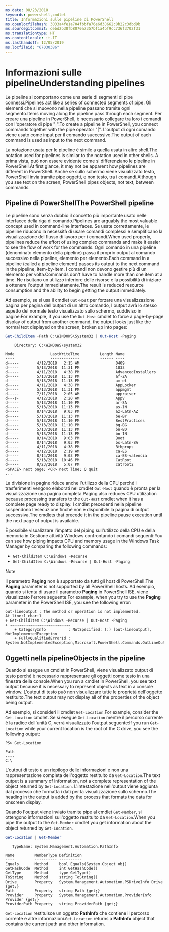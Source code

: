 ```yaml
---
ms.date: 08/23/2018
keywords: powershell,cmdlet
title: Informazioni sulle pipeline di PowerShell
ms.openlocfilehash: 3033a4fe1a704fbbfa76e6d38662c8b22c3dbd9b
ms.sourcegitcommit: debd2b38fb8070a7357bf1a4bf9cc736f3702f31
ms.translationtype: HT
ms.contentlocale: it-IT
ms.lasthandoff: 12/05/2019
ms.locfileid: "67030386"
---
```

# <a name="understanding-pipelines"></a><span data-ttu-id="ed24f-103">Informazioni sulle pipeline</span><span class="sxs-lookup"><span data-stu-id="ed24f-103">Understanding pipelines</span></span>

<span data-ttu-id="ed24f-104">Le pipeline si comportano come una serie di segmenti di pipe connessi.</span><span class="sxs-lookup"><span data-stu-id="ed24f-104">Pipelines act like a series of connected segments of pipe.</span></span> <span data-ttu-id="ed24f-105">Gli elementi che si muovono nella pipeline passano tramite ogni segmento.</span><span class="sxs-lookup"><span data-stu-id="ed24f-105">Items moving along the pipeline pass through each segment.</span></span> <span data-ttu-id="ed24f-106">Per creare una pipeline in PowerShell, è necessario collegare tra loro i comandi con l'operatore di pipe "|".</span><span class="sxs-lookup"><span data-stu-id="ed24f-106">To create a pipeline in PowerShell, you connect commands together with the pipe operator "|".</span></span> <span data-ttu-id="ed24f-107">L'output di ogni comando viene usato come input per il comando successivo.</span><span class="sxs-lookup"><span data-stu-id="ed24f-107">The output of each command is used as input to the next command.</span></span>

<span data-ttu-id="ed24f-108">La notazione usata per le pipeline è simile a quella usata in altre shell.</span><span class="sxs-lookup"><span data-stu-id="ed24f-108">The notation used for pipelines is similar to the notation used in other shells.</span></span> <span data-ttu-id="ed24f-109">A prima vista, può non essere evidente come si differenziano le pipeline in PowerShell.</span><span class="sxs-lookup"><span data-stu-id="ed24f-109">At first glance, it may not be apparent how pipelines are different in PowerShell.</span></span> <span data-ttu-id="ed24f-110">Anche se sullo schermo viene visualizzato testo, PowerShell invia tramite pipe oggetti, e non testo, tra i comandi.</span><span class="sxs-lookup"><span data-stu-id="ed24f-110">Although you see text on the screen, PowerShell pipes objects, not text, between commands.</span></span>

## <a name="the-powershell-pipeline"></a><span data-ttu-id="ed24f-111">Pipeline di PowerShell</span><span class="sxs-lookup"><span data-stu-id="ed24f-111">The PowerShell pipeline</span></span>

<span data-ttu-id="ed24f-112">Le pipeline sono senza dubbio il concetto più importante usato nelle interfacce della riga di comando.</span><span class="sxs-lookup"><span data-stu-id="ed24f-112">Pipelines are arguably the most valuable concept used in command-line interfaces.</span></span> <span data-ttu-id="ed24f-113">Se usate correttamente, le pipeline riducono la necessità di usare comandi complessi e semplificano la visualizzazione del flusso di lavoro per i comandi.</span><span class="sxs-lookup"><span data-stu-id="ed24f-113">When used properly, pipelines reduce the effort of using complex commands and make it easier to see the flow of work for the commands.</span></span> <span data-ttu-id="ed24f-114">Ogni comando in una pipeline (denominato elemento della pipeline) passa il proprio output al comando successivo nella pipeline, elemento per elemento.</span><span class="sxs-lookup"><span data-stu-id="ed24f-114">Each command in a pipeline (called a pipeline element) passes its output to the next command in the pipeline, item-by-item.</span></span> <span data-ttu-id="ed24f-115">I comandi non devono gestire più di un elemento per volta.</span><span class="sxs-lookup"><span data-stu-id="ed24f-115">Commands don't have to handle more than one item at a time.</span></span> <span data-ttu-id="ed24f-116">Ne risultano un utilizzo inferiore delle risorse e la possibilità di iniziare a ottenere l'output immediatamente.</span><span class="sxs-lookup"><span data-stu-id="ed24f-116">The result is reduced resource consumption and the ability to begin getting the output immediately.</span></span>

<span data-ttu-id="ed24f-117">Ad esempio, se si usa il cmdlet `Out-Host` per forzare una visualizzazione pagina per pagina dell'output di un altro comando, l'output avrà lo stesso aspetto del normale testo visualizzato sullo schermo, suddiviso in pagine:</span><span class="sxs-lookup"><span data-stu-id="ed24f-117">For example, if you use the `Out-Host` cmdlet to force a page-by-page display of output from another command, the output looks just like the normal text displayed on the screen, broken up into pages:</span></span>

```powershell
Get-ChildItem -Path C:\WINDOWS\System32 | Out-Host -Paging
```

```Output
    Directory: C:\WINDOWS\system32

Mode                LastWriteTime         Length Name
----                -------------         ------ ----
d-----        4/12/2018   2:15 AM                0409
d-----        5/13/2018  11:31 PM                1033
d-----        4/11/2018   4:38 PM                AdvancedInstallers
d-----        5/13/2018  11:13 PM                af-ZA
d-----        5/13/2018  11:13 PM                am-et
d-----        4/11/2018   4:38 PM                AppLocker
d-----        5/13/2018  11:31 PM                appmgmt
d-----        7/11/2018   2:05 AM                appraiser
d---s-        4/12/2018   2:20 AM                AppV
d-----        5/13/2018  11:10 PM                ar-SA
d-----        5/13/2018  11:13 PM                as-IN
d-----        8/14/2018   9:03 PM                az-Latn-AZ
d-----        5/13/2018  11:13 PM                be-BY
d-----        5/13/2018  11:10 PM                BestPractices
d-----        5/13/2018  11:10 PM                bg-BG
d-----        5/13/2018  11:13 PM                bn-BD
d-----        5/13/2018  11:13 PM                bn-IN
d-----        8/14/2018   9:03 PM                Boot
d-----        8/14/2018   9:03 PM                bs-Latn-BA
d-----        4/11/2018   4:38 PM                Bthprops
d-----        4/12/2018   2:19 AM                ca-ES
d-----        8/14/2018   9:03 PM                ca-ES-valencia
d-----        5/13/2018  10:46 PM                CatRoot
d-----        8/23/2018   5:07 PM                catroot2
<SPACE> next page; <CR> next line; Q quit
...
```

<span data-ttu-id="ed24f-118">La divisione in pagine riduce anche l'utilizzo della CPU perché i trasferimenti vengono elaborati nel cmdlet `Out-Host` quando è pronta per la visualizzazione una pagina completa.</span><span class="sxs-lookup"><span data-stu-id="ed24f-118">Paging also reduces CPU utilization because processing transfers to the `Out-Host` cmdlet when it has a complete page ready to display.</span></span> <span data-ttu-id="ed24f-119">I cmdlet precedenti nella pipeline sospendono l'esecuzione finché non è disponibile la pagina di output successiva.</span><span class="sxs-lookup"><span data-stu-id="ed24f-119">The cmdlets that precede it in the pipeline pause execution until the next page of output is available.</span></span>

<span data-ttu-id="ed24f-120">È possibile visualizzare l'impatto del piping sull'utilizzo della CPU e della memoria in Gestione attività Windows confrontando i comandi seguenti:</span><span class="sxs-lookup"><span data-stu-id="ed24f-120">You can see how piping impacts CPU and memory usage in the Windows Task Manager by comparing the following commands:</span></span>

- `Get-ChildItem C:\Windows -Recurse`
- `Get-ChildItem C:\Windows -Recurse | Out-Host -Paging`

> [!NOTE]
> <span data-ttu-id="ed24f-121">Il parametro **Paging** non è supportato da tutti gli host di PowerShell.</span><span class="sxs-lookup"><span data-stu-id="ed24f-121">The **Paging** parameter is not supported by all PowerShell hosts.</span></span> <span data-ttu-id="ed24f-122">Ad esempio, quando si tenta di usare il parametro **Paging** in PowerShell ISE, viene visualizzato l'errore seguente:</span><span class="sxs-lookup"><span data-stu-id="ed24f-122">For example, when you try to use the **Paging** parameter in the PowerShell ISE, you see the following error:</span></span>
>
> ```Output
> out-lineoutput : The method or operation is not implemented.
> At line:1 char:1
> + Get-ChildItem C:\Windows -Recurse | Out-Host -Paging
> + ~~~~~~~~~~~~~~~~~~~~~~~~~~~
>     + CategoryInfo          : NotSpecified: (:) [out-lineoutput], NotImplementedException
>     + FullyQualifiedErrorId : System.NotImplementedException,Microsoft.PowerShell.Commands.OutLineOutputCommand
> ```

## <a name="objects-in-the-pipeline"></a><span data-ttu-id="ed24f-123">Oggetti nella pipeline</span><span class="sxs-lookup"><span data-stu-id="ed24f-123">Objects in the pipeline</span></span>

<span data-ttu-id="ed24f-124">Quando si esegue un cmdlet in PowerShell, viene visualizzato output di testo perché è necessario rappresentare gli oggetti come testo in una finestra della console.</span><span class="sxs-lookup"><span data-stu-id="ed24f-124">When you run a cmdlet in PowerShell, you see text output because it is necessary to represent objects as text in a console window.</span></span> <span data-ttu-id="ed24f-125">L'output di testo può non visualizzare tutte le proprietà dell'oggetto restituito.</span><span class="sxs-lookup"><span data-stu-id="ed24f-125">The text output may not display all of the properties of the object being output.</span></span>

<span data-ttu-id="ed24f-126">Ad esempio, si consideri il cmdlet `Get-Location`.</span><span class="sxs-lookup"><span data-stu-id="ed24f-126">For example, consider the `Get-Location` cmdlet.</span></span> <span data-ttu-id="ed24f-127">Se si esegue `Get-Location` mentre il percorso corrente è la radice dell'unità C, verrà visualizzato l'output seguente:</span><span class="sxs-lookup"><span data-stu-id="ed24f-127">If you run `Get-Location` while your current location is the root of the C drive, you see the following output:</span></span>

```
PS> Get-Location

Path
----
C:\
```

<span data-ttu-id="ed24f-128">L'output di testo è un riepilogo delle informazioni e non una rappresentazione completa dell'oggetto restituito da `Get-Location`.</span><span class="sxs-lookup"><span data-stu-id="ed24f-128">The text output is a summary of information, not a complete representation of the object returned by `Get-Location`.</span></span> <span data-ttu-id="ed24f-129">L'intestazione nell'output viene aggiunta dal processo che formatta i dati per la visualizzazione sullo schermo.</span><span class="sxs-lookup"><span data-stu-id="ed24f-129">The heading in the output is added by the process that formats the data for onscreen display.</span></span>

<span data-ttu-id="ed24f-130">Quando l'output viene inviato tramite pipe al cmdlet `Get-Member`, si ottengono informazioni sull'oggetto restituito da `Get-Location`.</span><span class="sxs-lookup"><span data-stu-id="ed24f-130">When you pipe the output to the `Get-Member` cmdlet you get information about the object returned by `Get-Location`.</span></span>

```powershell
Get-Location | Get-Member
```

```Output
   TypeName: System.Management.Automation.PathInfo

Name         MemberType Definition
----         ---------- ----------
Equals       Method     bool Equals(System.Object obj)
GetHashCode  Method     int GetHashCode()
GetType      Method     type GetType()
ToString     Method     string ToString()
Drive        Property   System.Management.Automation.PSDriveInfo Drive {get;}
Path         Property   string Path {get;}
Provider     Property   System.Management.Automation.ProviderInfo Provider {get;}
ProviderPath Property   string ProviderPath {get;}
```

<span data-ttu-id="ed24f-131">`Get-Location` restituisce un oggetto **PathInfo** che contiene il percorso corrente e altre informazioni.</span><span class="sxs-lookup"><span data-stu-id="ed24f-131">`Get-Location` returns a **PathInfo** object that contains the current path and other information.</span></span>
